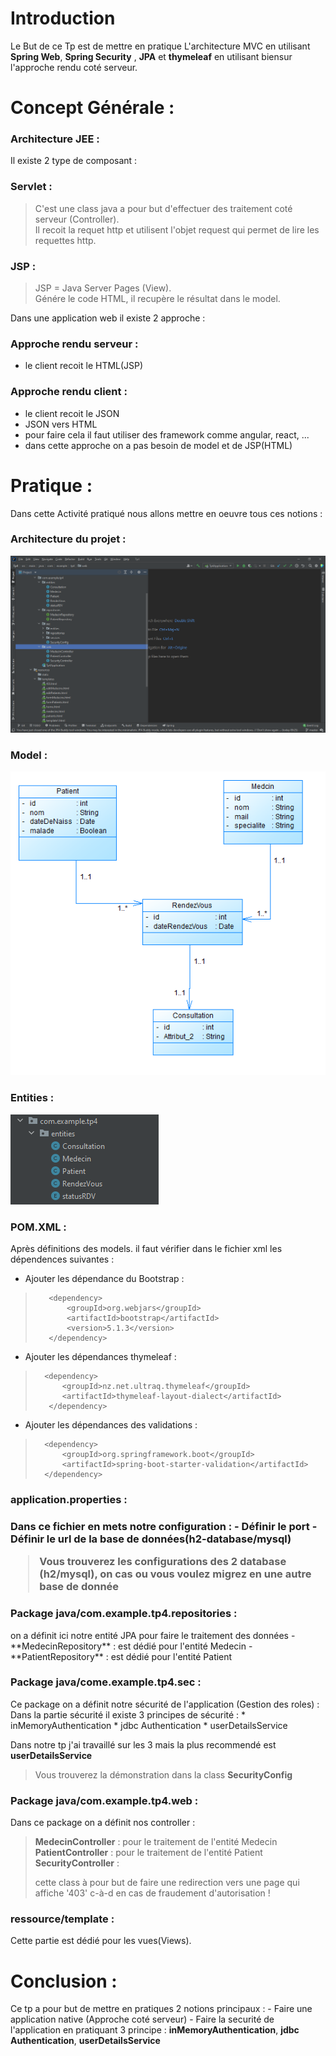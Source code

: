 <h1>Introduction</h1>
Le But de ce Tp est de mettre en pratique L'architecture MVC en utilisant <strong>Spring Web</strong>, <strong>Spring Security</strong> , <strong>JPA</strong> et <strong>thymeleaf</strong> en utilisant biensur l'approche rendu coté serveur.

<h1>Concept Générale :</h1>

<h3>Architecture JEE :</h3>
Il existe 2 type de composant :
<h3>Servlet :</h3>

>C'est une class java a pour but d'effectuer des traitement coté serveur (Controller).   
>Il recoit la requet http et utilisent l'objet request qui permet de lire les requettes http.

<h3>JSP :</h3>

>JSP = Java Server Pages (View).                     
>Génére le code HTML, il recupère le résultat dans le model.

Dans une application web il existe 2 approche :
<h3>Approche rendu serveur :</h3>

- le client recoit le HTML(JSP)

<h3>Approche rendu client :</h3>

- le client recoit le JSON
- JSON vers HTML
- pour faire cela il faut utiliser des framework comme angular, react, ...
- dans cette approche on a pas besoin de model et de JSP(HTML)

<h1>Pratique :</h1>
Dans cette Activité pratiqué nous allons mettre en oeuvre tous ces notions :

<h3>Architecture du projet :</h3>
<img src="img/1.png"/>

<h3>Model :</h3>
<img src="img/DiagrameDeClasse.png"/>

<h3>Entities :</h3>
<img src="img/2.png">

<h3>POM.XML :</h3>
Après définitions des models. il faut vérifier dans le fichier xml les dépendences suivantes :

- Ajouter les dépendance du Bootstrap :

>        <dependency>
>            <groupId>org.webjars</groupId>
>            <artifactId>bootstrap</artifactId>
>            <version>5.1.3</version>
>        </dependency>

- Ajouter les dépendances thymeleaf :

>       <dependency>
>           <groupId>nz.net.ultraq.thymeleaf</groupId>
>           <artifactId>thymeleaf-layout-dialect</artifactId>
>        </dependency>

- Ajouter les dépendances des validations :

>       <dependency>
>           <groupId>org.springframework.boot</groupId>
>           <artifactId>spring-boot-starter-validation</artifactId>
>       </dependency>
<h3>application.properties :<h3/>
Dans ce fichier en mets notre configuration :
- Définir le port
- Définir le url de la base de données(h2-database/mysql)

>Vous trouverez les configurations des 2 database (h2/mysql), on cas ou vous voulez migrez en une autre base de donnée
 
<h3>Package java/com.example.tp4.repositories :</h3>
on a définit ici notre entité JPA pour faire le traitement des données
- **MedecinRepository** : est dédié pour l'entité Medecin
- **PatientRepository** : est dédié pour l'entité Patient
<h3>Package java/come.example.tp4.sec :</h3>
Ce package on a définit notre sécurité de l'application (Gestion des roles) :   
Dans la partie sécurité il existe 3 principes de sécurité :
* inMemoryAuthentication
* jdbc Authentication 
* userDetailsService

Dans notre tp j'ai travaillé sur les 3 mais la plus recommendé est **userDetailsService**

>Vous trouverez la démonstration dans la class **SecurityConfig**

<h3>Package java/com.example.tp4.web :</h3>
Dans ce package on a définit nos controller :

>**MedecinController** : pour le traitement de l'entité Medecin                  
>**PatientController** : pour le traitement de l'entité Patient                        
>**SecurityController** : <p>cette class à pour but de faire une redirection vers une page qui affiche '403' c-à-d en cas de fraudement d'autorisation !</p>

<h3>ressource/template :</h3>
Cette partie est dédié pour les vues(Views).

<h1>Conclusion :</h1>
Ce tp a pour but de mettre en pratiques 2 notions principaux :
- Faire une application native (Approche coté serveur)
- Faire la securité de l'application en pratiquant 3 principe : <strong>inMemoryAuthentication</strong>, <strong>jdbc Authentication</strong>, <strong>userDetailsService</strong>









